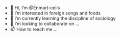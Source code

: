 - 👋 Hi, I’m @Enmart-cells
- 👀 I’m interested in foreign songs and foods
- 🌱 I’m currently learning the discipline of sociology
- 💞️ I’m looking to collaborate on ...
- 📫 How to reach me ...

<!---
Enmart-cells/Enmart-cells is a ✨ special ✨ repository because its `README.md` (this file) appears on your GitHub profile.
You can click the Preview link to take a look at your changes.
--->
